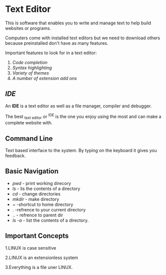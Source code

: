 # Text Editor

This is software that enables you to write and manage text to help build websites or programs.

Computers come with installed text editors but we need to download others because preinstalled don't have as many features.

Important features to look for in a text editor:

1. *Code completion*
2. *Syntax highlighting*
3. *Variety of themes*
4. *A number of extension add ons*

## ***IDE***

An **IDE** is a text editor as well as a file manager, compiler and debugger.

The best <sub>text editor</sub> or <sup>IDE</sup> is the one you enjoy using the most and can make a complete website with.

## Command Line

Text based interface to the system. By typing on the keyboard it gives you feedback.

## Basic Navigation

- *pwd* - print working direcory
- *ls*  - lis the contents of a directory
- *cd*  - change directories
- *mkdir* - make directory
-  ~ -shortcut to home directory
-  . -refrence to your current directory
-  .. - refrence to parent dir
-  *ls -a* - list the contents of a directory.

## Important Concepts

1.LINUX is case sensitive

2.LINUX is an extensionless system

3.Everything is a file uner LINUX.
